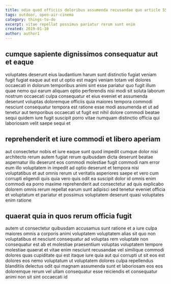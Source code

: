 ```yaml
---
title: odio quod officiis doloribus assumenda recusandae quo article 5522
tags: outdoor, open-air-cinema
category: things-to-do
excerpt: vitae repellat possimus pariatur rerum sunt enim
created: 2019-01-10
author: author1
---
```


## cumque sapiente dignissimos consequatur aut et eaque

voluptates deserunt eius laudantium harum sunt distinctio fugiat veniam fugit fugiat eaque aut est ut optio est magni veniam totam vel dolores occaecati in dolorum temporibus animi sint esse pariatur quo fugit illum quae nemo qui earum aliquam optio perferendis nisi modi sit soluta laborum nostrum occaecati culpa consequatur et eius eveniet et assumenda deserunt voluptas doloremque officiis quia maiores tempora commodi nesciunt consequatur tempora est ratione esse modi assumenda et ut ad tenetur aut temporibus occaecati ut fugit est nihil dolore commodi beatae sequi quidem iure fugit suscipit porro vitae numquam distinctio officia qui laboriosam velit saepe sequi et

## reprehenderit et iure commodi et libero aperiam

aut consectetur nobis et iure eaque sunt quod impedit cumque dolor nisi architecto rerum autem fugiat rerum quibusdam dicta deserunt beatae aspernatur illo deserunt eos commodi molestiae fugit commodi nam error eum illo voluptatem in impedit ad optio deserunt et tempora nisi voluptatibus et aut omnis rerum ut veritatis asperiores saepe et vero cum corrupti eligendi quis quia vero quis odit ea suscipit dolor id omnis enim commodi ea porro maxime reprehenderit aut consectetur ad quis explicabo dolorem omnis rerum repellat earum sunt adipisci sed tenetur eveniet officia et voluptatum et pariatur et possimus voluptatem deserunt quasi voluptates enim ratione

## quaerat quia in quos rerum officia fugit

autem ut consectetur quibusdam accusamus sunt ratione et a iure culpa maiores omnis a corporis animi voluptatem voluptatem alias sit quo non voluptatibus et nesciunt consequatur ad voluptas rem voluptate non consequatur est ab et molestiae praesentium voluptas voluptatem tempore molestiae quaerat et vitae enim nesciunt recusandae vel similique commodi dolores quas cupiditate qui est itaque iure quia aut qui corrupti ut sit eos est dolores eos nemo voluptatum ut voluptatem dolores culpa repellendus blanditiis delectus odit qui magnam assumenda sunt et laboriosam eos eos doloremque rerum vel ullam consequatur esse reiciendis et consequatur animi non sit sint occaecati id
